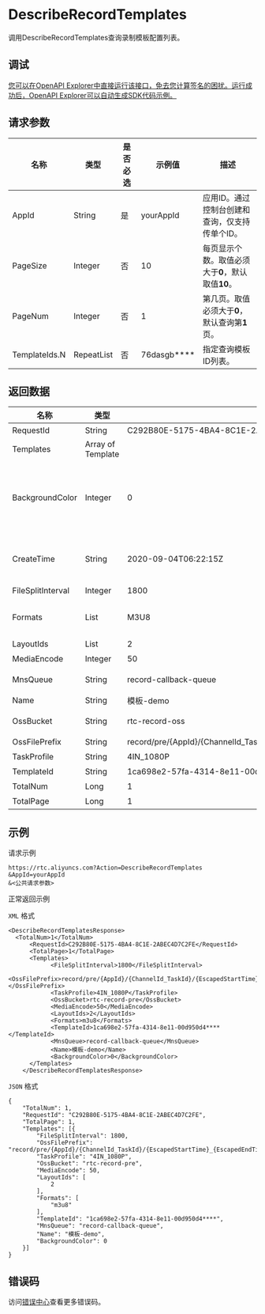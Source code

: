 # DescribeRecordTemplates

调用DescribeRecordTemplates查询录制模板配置列表。

## 调试

[您可以在OpenAPI Explorer中直接运行该接口，免去您计算签名的困扰。运行成功后，OpenAPI Explorer可以自动生成SDK代码示例。](https://api.aliyun.com/#product=rtc&api=DescribeRecordTemplates&type=RPC&version=2018-01-11)

## 请求参数

|名称|类型|是否必选|示例值|描述|
|--|--|----|---|--|
|AppId|String|是|yourAppId|应用ID。通过控制台创建和查询，仅支持传单个ID。 |
|PageSize|Integer|否|10|每页显示个数。取值必须大于**0**，默认取值**10**。 |
|PageNum|Integer|否|1|第几页。取值必须大于**0**，默认查询第**1**页。 |
|TemplateIds.N|RepeatList|否|76dasgb\*\*\*\*|指定查询模板ID列表。 |

## 返回数据

|名称|类型|示例值|描述|
|--|--|---|--|
|RequestId|String|C292B80E-5175-4BA4-8C1E-2ABEC4D7\*\*\*\*|请求ID。 |
|Templates|Array of Template| |录制配置模板。 |
|BackgroundColor|Integer|0|背景色RGB。默认是**0**（黑色）。计算公式为R+G×256+B×65536，R（红）、G（绿）、B（蓝）的取值：**0~255**。 |
|CreateTime|String|2020-09-04T06:22:15Z|创建时间。格式为：*yyyy-MM-dd*T*HH:mm:ss*Z（UTC时间）。 |
|FileSplitInterval|Integer|1800|文件切割时长。 |
|Formats|List|M3U8|录制文件格式。当前仅支持：**M3U8、MP4、FLV**。 |
|LayoutIds|List|2|布局ID列表。 |
|MediaEncode|Integer|50|编码选项。 |
|MnsQueue|String|record-callback-queue|录制事件回调mns队列名称。 |
|Name|String|模板-demo|录制配置模板名称。 |
|OssBucket|String|rtc-record-oss|录制文件存储OSS bucket名称。 |
|OssFilePrefix|String|record/pre/\{AppId\}/\{ChannelId\_TaskId\}/\{EscapedStartTime\}\_\{EscapedEndTime\}|录制文件命名规则。 |
|TaskProfile|String|4IN\_1080P|任务规格。 |
|TemplateId|String|1ca698e2-57fa-4314-8e11-00d950d4\*\*\*\*|录制配置模板ID。 |
|TotalNum|Long|1|返回结果数。 |
|TotalPage|Long|1|返回分页数。 |

## 示例

请求示例

```
https://rtc.aliyuncs.com?Action=DescribeRecordTemplates
&AppId=yourAppId
&<公共请求参数>
```

正常返回示例

`XML` 格式

```
<DescribeRecordTemplatesResponse>
  <TotalNum>1</TotalNum>
	  <RequestId>C292B80E-5175-4BA4-8C1E-2ABEC4D7C2FE</RequestId>
	  <TotalPage>1</TotalPage>
	  <Templates>
		    <FileSplitInterval>1800</FileSplitInterval>
    <OssFilePrefix>record/pre/{AppId}/{ChannelId_TaskId}/{EscapedStartTime}_{EscapedEndTime}</OssFilePrefix>
		    <TaskProfile>4IN_1080P</TaskProfile>
		    <OssBucket>rtc-record-pre</OssBucket>
		    <MediaEncode>50</MediaEncode>
		    <LayoutIds>2</LayoutIds>
		    <Formats>m3u8</Formats>
		    <TemplateId>1ca698e2-57fa-4314-8e11-00d950d4****</TemplateId>
		    <MnsQueue>record-callback-queue</MnsQueue>
		    <Name>模板-demo</Name>
		    <BackgroundColor>0</BackgroundColor>
	  </Templates>
    </DescribeRecordTemplatesResponse>
```

`JSON` 格式

```
{
	"TotalNum": 1,
	"RequestId": "C292B80E-5175-4BA4-8C1E-2ABEC4D7C2FE",
	"TotalPage": 1,
	"Templates": [{
		"FileSplitInterval": 1800,
		"OssFilePrefix": "record/pre/{AppId}/{ChannelId_TaskId}/{EscapedStartTime}_{EscapedEndTime}",
		"TaskProfile": "4IN_1080P",
		"OssBucket": "rtc-record-pre",
		"MediaEncode": 50,
		"LayoutIds": [
			2
		],
		"Formats": [
			"m3u8"
		],
		"TemplateId": "1ca698e2-57fa-4314-8e11-00d950d4****",
		"MnsQueue": "record-callback-queue",
		"Name": "模板-demo",
		"BackgroundColor": 0
	}]
}
```

## 错误码

访问[错误中心](https://error-center.alibabacloud.com/status/product/rtc)查看更多错误码。

